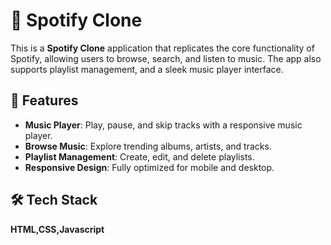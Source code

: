 # 🎵 Spotify Clone

This is a **Spotify Clone** application that replicates the core functionality of Spotify, allowing users to browse, search, and listen to music. The app also supports  playlist management, and a sleek music player interface.

## 🚀 Features


- **Music Player**: Play, pause, and skip tracks with a responsive music player.
- **Browse Music**: Explore trending albums, artists, and tracks.
- **Playlist Management**: Create, edit, and delete playlists.
- **Responsive Design**: Fully optimized for mobile and desktop.

## 🛠️ Tech Stack

**HTML,CSS,Javascript**

